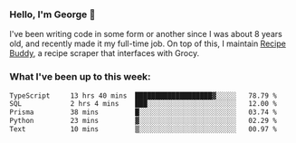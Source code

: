 ### Hello, I'm George 👋

I've been writing code in some form or another since I was about 8 years old, and recently made it my full-time job. On top of this, I maintain [Recipe Buddy](https://github.com/georgegebbett/recipe-buddy), a recipe scraper that interfaces with Grocy.  

<!--
**georgegebbett/georgegebbett** is a ✨ _special_ ✨ repository because its `README.md` (this file) appears on your GitHub profile.

Here are some ideas to get you started:

- 🔭 I’m currently working on ...
- 🌱 I’m currently learning ...
- 👯 I’m looking to collaborate on ...
- 🤔 I’m looking for help with ...
- 💬 Ask me about ...
- 📫 How to reach me: ...
- 😄 Pronouns: ...
- ⚡ Fun fact: ...
-->

### What I've been up to this week:
<!--START_SECTION:waka-->

```txt
TypeScript     13 hrs 40 mins  ███████████████████▓░░░░░   78.79 %
SQL            2 hrs 4 mins    ███░░░░░░░░░░░░░░░░░░░░░░   12.00 %
Prisma         38 mins         █░░░░░░░░░░░░░░░░░░░░░░░░   03.74 %
Python         23 mins         ▓░░░░░░░░░░░░░░░░░░░░░░░░   02.29 %
Text           10 mins         ▒░░░░░░░░░░░░░░░░░░░░░░░░   00.97 %
```

<!--END_SECTION:waka-->

